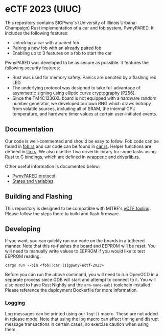 # eCTF 2023 (UIUC)

This repository contains SIGPwny's (University of Illinois Urbana-Champaign) Rust implementation of a car and fob system, PwnyPARED. It includes the following features:

- Unlocking a car with a paired fob
- Pairing a new fob with an already paired fob
- Enabling up to 3 features on a fob to start the car

PwnyPARED was developed to be as secure as possible. It features the following security features:

- Rust was used for memory safety. Panics are denoted by a flashing red LED.
- The underlying protocol was designed to take full advantage of asymmetric signing using elliptic curve cryptography (P256).
- Since the TM4C123GXL board is not equipped with a hardware random number generator, we developed our own RNG which draws entropy from volatile sources, including all of SRAM, the internal CPU temperature, and hardware timer values at certain user-initiated events.

## Documentation

Our code is well-commented and should be easy to follow. Fob code can be found in [fob.rs](./docker_env/src/bin/fob.rs) and car code can be found in [car.rs](./docker_env/src/bin/car.rs). Helper functions are defined in [lib.rs](./docker_env/src/lib.rs). We also use the Tiva driverlib library for some tasks using Rust to C bindings, which are defined in [wrapper.c](./docker_env/tivaware/driverlib/wrapper.c) and [driverlib.rs](./docker_env/src/driverlib.rs).

Other useful information is documented below:

- [PwnyPARED protocol](./docs/protocol.md)
- [States and variables](./docs/state.md)

## Building and Flashing

This repository is designed to be compatible with MITRE's [eCTF tooling](https://github.com/mitre-cyber-academy/2023-ectf-tools). Please follow the steps there to build and flash firmware.

## Developing

If you want, you can quickly run our code on the boards in a tethered manner. Note that this re-flashes the board and EEPROM will be reset. You will need to manually write values to EEPROM if you would like to test EEPROM reading.

```
cargo run --bin <fob||car||sigpwny-ectf-2023>
```

Before you can run the above command, you will need to run OpenOCD in a separate process since GDB will start and attempt to connect to it. You will also need to have Rust Nightly and the `arm-none-eabi` toolchain installed. Please reference the deployment Dockerfile for more information.

### Logging
Log messages can be printed using our `log!()` macro. These are not added in release mode. Note that using the log macro can affect timing and disrupt message transactions  in certain cases, so exercise caution when using them.
